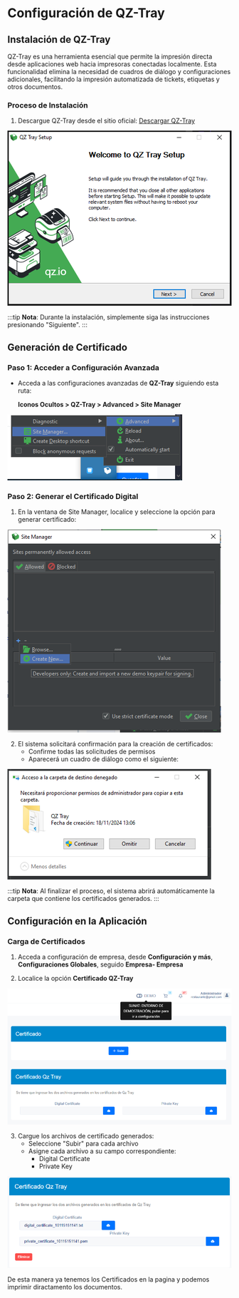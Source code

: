 # Configuración de QZ-Tray

## Instalación de QZ-Tray

QZ-Tray es una herramienta esencial que permite la impresión directa desde aplicaciones web hacia impresoras conectadas localmente. Esta funcionalidad elimina la necesidad de cuadros de diálogo y configuraciones adicionales, facilitando la impresión automatizada de tickets, etiquetas y otros documentos.

### Proceso de Instalación

1. Descargue QZ-Tray desde el sitio oficial: [Descargar QZ-Tray](https://qz.io/download/)

![Instalación QZ-Tray](img/QZ-Tray.PNG)

:::tip
**Nota**: Durante la instalación, simplemente siga las instrucciones presionando "Siguiente".
:::

## Generación de Certificado

### Paso 1: Acceder a Configuración Avanzada

* Acceda a las configuraciones avanzadas de **QZ-Tray** siguiendo esta ruta:

    **Iconos Ocultos > QZ-Tray > Advanced > Site Manager**


![Acceso a configuración](img/IngresarQZ.PNG)

### Paso 2: Generar el Certificado Digital

1. En la ventana de Site Manager, localice y seleccione la opción para generar certificado:

![Generación de certificado](img/GenerarCertificado.PNG)

2. El sistema solicitará confirmación para la creación de certificados:
   * Confirme todas las solicitudes de permisos
   * Aparecerá un cuadro de diálogo como el siguiente:

![Confirmación de certificado](img/Aceptar.PNG)

:::tip
**Nota**: Al finalizar el proceso, el sistema abrirá automáticamente la carpeta que contiene los certificados generados.
:::

## Configuración en la Aplicación

### Carga de Certificados

1. Acceda a configuración de empresa, desde **Configuración y más**, **Configuraciones Globales**, seguido **Empresa- Empresa**

2. Localice la opción **Certificado QZ-Tray**

![Acceso a Demo](img/Demo_QZ.PNG)

3. Cargue los archivos de certificado generados:
   * Seleccione "Subir" para cada archivo
   * Asigne cada archivo a su campo correspondiente:
     - Digital Certificate
     - Private Key

![Configuración completada](img/QZ-Hecho.PNG)

De esta manera ya tenemos los Certificados en la pagina y podemos imprimir diractamento los documentos.